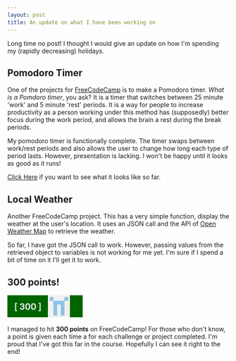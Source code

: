 ```yaml
---
layout: post
title: An update on what I have been working on
---
```

Long time no post! I thought I would give an update on how I'm spending my (rapidly decreasing) holidays. 

## Pomodoro Timer

One of the projects for [FreeCodeCamp](http://freecodecamp.com) is to make a Pomodoro timer. *What is a Pomdoro timer*, you ask? It is a timer that switches between 25 minute 'work' and 5 minute 'rest' periods. It is a way for people to increase productivity as a person working under this method has (supposedly) better focus during the work period, and allows the brain a rest during the break periods. 

My pomodoro timer is functionally complete. The timer swaps between work/rest periods and also allows the user to change how long each type of period lasts. However, presentation is lacking. I won't be happy until it looks as good as it runs! 

[Click Here](http://codepen.io/AussieGuy0/pen/jWraeG) if you want to see what it looks like so far.

## Local Weather

Another FreeCodeCamp project. This has a very simple function, display the weather at the user's location. It uses an JSON call and the API of [Open Weather Map](http://openweathermap.org) to retrieve the weather. 

So far, I have got the JSON call to work. However, passing values from the retrieved object to variables is not working for me yet. I'm sure if I spend a bit of time on it I'll get it to work. 

## 300 points!

![Score Image](/media/CodeCampScore.png)

I managed to hit **300 points** on FreeCodeCamp! For those who don't know, a point is given each time a for each challenge or project completed. I'm proud that I've got this far in the course. Hopefully I can see it right to the end!
